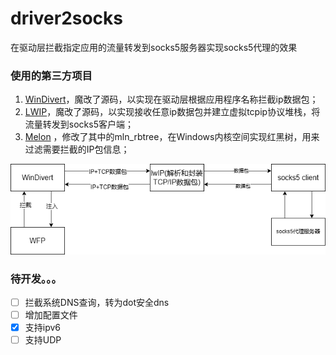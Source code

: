 # driver2socks
在驱动层拦截指定应用的流量转发到socks5服务器实现socks5代理的效果

### 使用的第三方项目

1. [WinDivert](https://reqrypt.org/windivert.html)，魔改了源码，以实现在驱动层根据应用程序名称拦截ip数据包；
2. [LWIP](https://savannah.nongnu.org/projects/lwip/)，魔改了源码，以实现接收任意ip数据包并建立虚拟tcpip协议堆栈，将流量转发到socks5客户端；
3. [Melon](https://github.com/Water-Melon/Melon) ，修改了其中的mln_rbtree，在Windows内核空间实现红黑树，用来过滤需要拦截的IP包信息；





![](https://raw.githubusercontent.com/dosmlp/driver2socks/main/d2s.png)

### 待开发。。。

- [ ] 拦截系统DNS查询，转为dot安全dns
- [ ] 增加配置文件
- [x] 支持ipv6
- [ ] 支持UDP